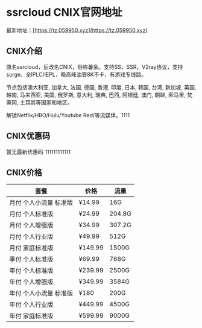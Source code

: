 # ssrcloud CNIX官网地址

最新地址：[https://tz.059950.xyz](https://tz.059950.xyz)

## CNIX介绍

原名ssrcloud，后改名CNIX，俗称薯条。支持SS，SSR，V2ray协议，支持surge。全IPLC/IEPL，晚高峰油管8K不卡，有游戏专线路。

节点包括澳大利亚, 加拿大, 法国, 德国, 香港, 印度, 日本, 韩国, 台湾, 新加坡, 英国, 越南, 马来西亚, 美国, 俄罗斯, 意大利, 瑞典, 巴西, 阿根廷, 澳门, 朝鲜, 索马里, 梵蒂冈, 土耳其等国家和地区。

解锁Netflix/HBO/Hulu/Youtube Red/等流媒体。1111

## CNIX优惠码

暂无最新优惠码
111111111111
## CNIX价格

|套餐|价格|流量|
|----|----|----|
|月付 个人小流量 标准版|¥14.99|16G|
|月付 个人标准版|¥24.99|204.8G|
|月付 个人增强版|¥34.99|307.2G|
|月付 个人行业版|¥49.99|512G|
|月付 家庭标准版|¥149.99|1500G|
|季付 个人标准版|¥69.99|768G|
|年付 个人标准版|¥239.99|2500G|
|年付 个人增强版|¥349.99|3584G|
|年付 个人小流量 标准版|¥180|200G|
|年付 个人行业版|¥449.99|4500G|
|年付 家庭标准版|¥599.99|9000G|
